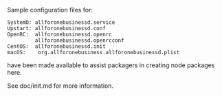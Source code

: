 Sample configuration files for:
```
SystemD: allforonebusinessd.service
Upstart: allforonebusinessd.conf
OpenRC:  allforonebusinessd.openrc
         allforonebusinessd.openrcconf
CentOS:  allforonebusinessd.init
macOS:    org.allforonebusiness.allforonebusinessd.plist
```
have been made available to assist packagers in creating node packages here.

See doc/init.md for more information.
